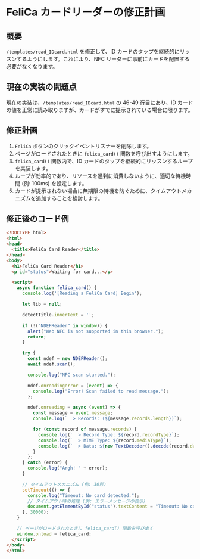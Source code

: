 # FeliCa カードリーダーの修正計画

## 概要

`/templates/read_IDcard.html` を修正して、ID カードのタップを継続的にリッスンするようにします。これにより、NFC リーダーに事前にカードを配置する必要がなくなります。

## 現在の実装の問題点

現在の実装は、`/templates/read_IDcard.html` の 46-49 行目にあり、ID カードの値を正常に読み取りますが、カードがすでに提示されている場合に限ります。

## 修正計画

1.  `FeliCa` ボタンのクリックイベントリスナーを削除します。
2.  ページがロードされたときに `felica_card()` 関数を呼び出すようにします。
3.  `felica_card()` 関数内で、ID カードのタップを継続的にリッスンするループを実装します。
4.  ループが効率的であり、リソースを過剰に消費しないように、適切な待機時間 (例: 100ms) を設定します。
5.  カードが提示されない場合に無期限の待機を防ぐために、タイムアウトメカニズムを追加することを検討します。

## 修正後のコード例

```html
<!DOCTYPE html>
<html>
<head>
  <title>FeliCa Card Reader</title>
</head>
<body>
  <h1>FeliCa Card Reader</h1>
  <p id="status">Waiting for card...</p>

  <script>
    async function felica_card() {
      console.log('[Reading a FeliCa Card] Begin');

      let lib = null;

      detectTitle.innerText = '';

      if (!("NDEFReader" in window)) {
        alert("Web NFC is not supported in this browser.");
        return;
      }

      try {
        const ndef = new NDEFReader();
        await ndef.scan();

        console.log("NFC scan started.");

        ndef.onreadingerror = (event) => {
          console.log("Error! Scan failed to read message.");
        };

        ndef.onreading = async (event) => {
          const message = event.message;
          console.log(`  > Records: (${message.records.length})`);

          for (const record of message.records) {
            console.log(`  > Record Type: ${record.recordType}`);
            console.log(`  > MIME Type: ${record.mediaType}`);
            console.log(`  > Data: ${new TextDecoder().decode(record.data)}`);
          }
        };
      } catch (error) {
        console.log("Argh! " + error);
      }

      // タイムアウトメカニズム (例: 30秒)
      setTimeout(() => {
        console.log("Timeout: No card detected.");
        // タイムアウト時の処理 (例: エラーメッセージの表示)
        document.getElementById("status").textContent = "Timeout: No card detected.";
      }, 30000);
    }

    // ページがロードされたときに felica_card() 関数を呼び出す
    window.onload = felica_card;
  </script>
</body>
</html>